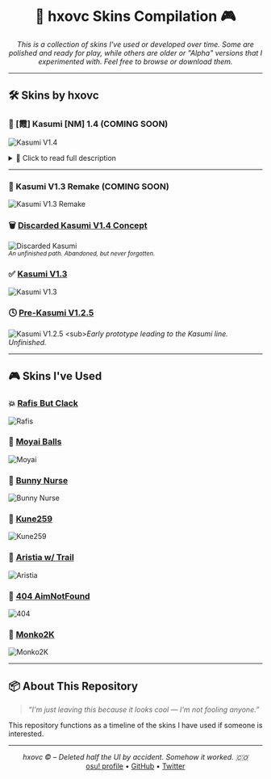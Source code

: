 
<h1 align="center">🎯 hxovc Skins Compilation 🎮</h1>
<p align="center">
  <i>This is a collection of skins I've used or developed over time. Some are polished and ready for play, while others are older or "Alpha" versions that I experimented with. Feel free to browse or download them.</i>
</p>

---

## 🛠️ Skins by hxovc

### 🧪 [霞] Kasumi [NM] 1.4 (COMING SOON)
![Kasumi V1.4](https://raw.githubusercontent.com/hxovc/hxovc-skins/refs/heads/main/Coming%20Soon/HC%201.4%20Kasumi%20.png)

<details>
  <summary>📄 Click to read full description</summary>

## 🧊 Overview

**Kasumi v1.4** is the second release of my osu! skin, crafted to give identity to my gameplay — born from boredom, refined by passion.  
This version also marks the debut of  **AegleWorks**, the creative umbrella under which future releases and versions will be launched..

🎮 **Supported Game Modes**:
- [x] osu!standard  
- [x] osu!taiko  
- [x] osu!catch  
- [x] osu!mania  

🎨 **Art Direction**:
- Pastel color palette
- Clean visuals (I try)
- Big Kasumi

---

## 🛠️ Changelog v1.4 (compared to v1.3)

| Category         | v1.3                                 | v1.4                                                     |
|------------------|----------------------------------------|----------------------------------------------------------|
| HP Bar           | Basic or default style                 | Polished bar with aura and avatar sync                   |
| Mod Icons        | Default or plain                       | Full illustrated mod icons with themed expressions       |
| Pause Screen     | Text buttons                           | Modern round buttons, full pause menu artwork            |
| Song Select UI   | Simple UI                              | Stylized layout + character presence and decorations     |
| Mode Support     | Only STD                               | Full skin support for all gamemodes              |

---

## 🧬 Credits

> 👤 Skin created by **hxovc** (a.k.a Sumis)  
> 🎨 Art style based on a wavy and modern Kasumi concept
> 🎼 Tested on 10* star aim maps :fire:
> ✨ You~

---

## 📦 Download
        SoonTM

<!-- This section is for internal notes. Don't forget to update download link before publishing 🔗 **Get the `.osk` file here**: [Kasumi v1.4.osk](https://your-download-link.com)-->

---

## 💭 Author’s Note

>“I made this skin out of boredom — just trying to feel like an artist, even if I’m not.  
> Turns out, making it was a kind of beautiful suffering.”  
> – hxovc 💙

---

## 🔧 Planned Updates

- [ ] Trailer
- [ ] Showcase video on YouTube

---

## 📸 Screenshot Preview

| Gameplay           | Mods Menu          | Song Select         |
|--------------------|--------------------|---------------------|
| ![](https://raw.githubusercontent.com/hxovc/hxovc-skins/refs/heads/main/Coming%20Soon/HC%201.4%20Kasumi%20.png)         | ![](https://raw.githubusercontent.com/hxovc/hxovc-skins/refs/heads/main/Coming%20Soon/KasumiV1.4MODS.png)         | ![](https://raw.githubusercontent.com/hxovc/hxovc-skins/refs/heads/main/Coming%20Soon/KasumiV1.4SongSelect.png)          |

---

> Made with love (and hate), frustration, and way too much attention to detail.
</details>

---

### 🧪 Kasumi V1.3 Remake (COMING SOON)
![Kasumi V1.3 Remake](https://raw.githubusercontent.com/hxovc/hxovc-skins/refs/heads/main/Coming%20Soon/HC%201.3%20Remake.png)

### 🗑️ [Discarded Kasumi V1.4 Concept](https://github.com/hxovc/hxovc-skins/raw/refs/heads/main/Discarded%20Concept%20Kasumi%201.4/-%20%20%20%20%20%20%20%20%20%20%20%20%20%20%20%20%20%23%20hxovc%20Unused%20NM%201.4%20+%20%20%20%20%20%20%20%20%20%20%20%20%20%20%20%20%20%20-.osk)
![Discarded Kasumi](https://raw.githubusercontent.com/hxovc/hxovc-skins/refs/heads/main/Discarded%20Concept%20Kasumi%201.4/Unused%20NM%201.4.png)  
<sub>*An unfinished path. Abandoned, but never forgotten.*</sub>

### ✅ [Kasumi V1.3](https://drive.usercontent.google.com/download?id=1EgXzgZ6WIBWG2JltI4cHznagKodQwt4a&export=download)
![Kasumi V1.3](https://raw.githubusercontent.com/hxovc/hxovc-skins/main/Kasumi%20V1.3/Kasumi%20Skin%20V1.3.png)

### 🕓 [Pre-Kasumi V1.2.5](https://hxovc.s-ul.eu/wzDupzJi)
![Kasumi V1.2.5](https://raw.githubusercontent.com/hxovc/hxovc-skins/refs/heads/main/Pre%20Kasumi%20(V1.2.5%20hxovc)/hxovc%201.2.5.png)  
<sub>*Early prototype leading to the Kasumi line. Unfinished.*</sub>

---

## 🎮 Skins I've Used

### 💥 [Rafis But Clack](https://github.com/hxovc/hxovc-skins/raw/main/Rafis%20But%20Clack/Rafis%20but%20Clack.osk)
![Rafis](https://raw.githubusercontent.com/hxovc/hxovc-skins/main/Rafis%20But%20Clack/Rafis%20but%20clack.png)

### 🗿 [Moyai Balls](https://github.com/hxovc/hxovc-skins/raw/main/Moyai%20Balls/Moyai%20Balls.osk)
![Moyai](https://raw.githubusercontent.com/hxovc/hxovc-skins/main/Moyai%20Balls/Moyai%20balls.png)

### 🐰 [Bunny Nurse](https://hxovc.s-ul.eu/sY4O6Fob)
![Bunny Nurse](https://raw.githubusercontent.com/hxovc/hxovc-skins/main/bunny%20nurse/bunny%20nurse.png)

### 🎯 [Kune259](https://github.com/hxovc/hxovc-skins/raw/main/Kune259/kune259.osk)
![Kune259](https://raw.githubusercontent.com/hxovc/hxovc-skins/main/Kune259/Kune259.png)

### 🌠 [Aristia w/ Trail](https://github.com/hxovc/hxovc-skins/raw/main/Aristia%20w%20trail/Aristia%20w%20trail.osk)
![Aristia](https://raw.githubusercontent.com/hxovc/hxovc-skins/main/Aristia%20w%20trail/Aristia%20w%20trail.png)

### 🧠 [404 AimNotFound](https://github.com/hxovc/hxovc-skins/raw/main/404ANF%202018/404%20AimNotFound%20v2.osk)
![404](https://raw.githubusercontent.com/hxovc/hxovc-skins/main/404ANF%202018/404%20Aim%20not%20found.png)

### 🎯 [Monko2K](https://github.com/hxovc/hxovc-skins/raw/main/Monko2K/Monko2K.osk)
![Monko2K](https://raw.githubusercontent.com/hxovc/hxovc-skins/main/Monko2K/Monko2K.png)

---

## 📦 About This Repository

> *“I'm just leaving this because it looks cool — I'm not fooling anyone.”*

This repository functions as a timeline of the skins I have used if someone is interested.

---

<p align="center">
  <i>hxovc © – Deleted half the UI by accident. Somehow it worked. 🇨🇴</i><br>
  <a href="https://osu.ppy.sh/users/YOUR_ID_HERE">osu! profile</a> • <a href="https://github.com/hxovc">GitHub</a> • <a href="https://twitter.com/YOUR_HANDLE_HERE">Twitter</a>
</p>
